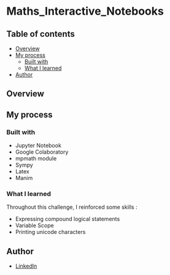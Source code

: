 # Maths_Interactive_Notebooks

## Table of contents

  - [Overview](#overview)
  - [My process](#my-process)
    - [Built with](#built-with)
    - [What I learned](#what-i-learned)
  - [Author](#author)


## Overview


## My process

### Built with

- Jupyter Notebook
- Google Colaboratory
- mpmath module
- Sympy
- Latex
- Manim

### What I learned

Throughout this challenge, I reinforced some skills :

* Expressing compound logical statements 
* Variable Scope
* Printing unicode characters

## Author

- [LinkedIn](https://www.linkedin.com/in/muhammad-nabil-ibrahim-728b571b8/)
